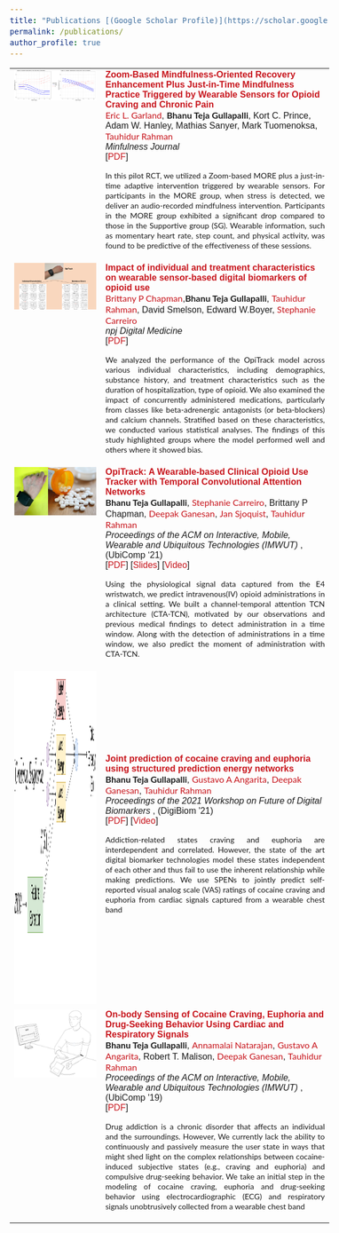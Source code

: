 ```yaml
---
title: "Publications [(Google Scholar Profile)](https://scholar.google.com/citations?user=Jfoac8IAAAAJ&hl=en)"
permalink: /publications/
author_profile: true
---
```

<!-- <b> OpiTrack: A Wearable-based Clinical Opioid Use Tracker with Temporal Convolutional Attention Networks</b> <br> <b>Bhanu Teja Gullapalli</b>, Stephanie Carreiro, Brittany P Chapman, Deepak Ganesan, Jan Sjoquist, Tauhidur Rahman. <i>Proceedings of the ACM on Interactive, Mobile, Wearable and Ubiquitous Technologies (IMWUT) (UbiComp '21).[[PDF]](https://bhanutejagullapalli.github.io/files/IMWUT_OpiTrack.pdf)</i> 


<b> Joint prediction of cocaine craving and euphoria using structured prediction energy networks</b> <br> <b>Bhanu Teja Gullapalli</b>, Gustavo A Angarita, Deepak Ganesan, Tauhidur Rahman. <i>Proceedings of the 2021 Workshop on Future of Digital Biomarkers. [[PDF]](https://bhanutejagullapalli.github.io/files/spen_craving_euphoria.pdf) </i>

<b>On-body Sensing of Cocaine Craving, Euphoria and Drug-Seeking Behavior using Cardiac and Respiratory Signals</b> <br> <b>Bhanu Teja Gullapalli</b>, Annamalai Natarajan, Gustavo A. Angarita, Robert T. Malison, Deepak Ganesan, Tauhidur Rahman. <i>Proceedings of the ACM on Interactive, Mobile, Wearable and Ubiquitous Technologies (IMWUT) (UbiComp '19).[[PDF]](https://bhanutejagullapalli.github.io/files/Ubicomp19-Craving.pdf)</i> 

<b>A New Hierarchical Clustering Algorithm to Identify Non-overlapping Like-minded Communities</b> <br>	Talasila Sai Deepak, Hindol Adhya, Shyamal Kejriwal,  <b>Bhanu Teja Gullapalli</b>, Saswata Shannigrahi. <i>Proceedings of the 27th ACM Conference on Hypertext and Social Media. ACM, 2016 [[PDF]](https://bhanutejagullapalli.github.io/files/cluster2016.pdf)</i> 
<br> -->
<style type="text/css">

table, tr, td {
    border: none;
}
a {
  color: #c7141b;
  text-decoration: none;
}

a:focus,
a:hover {
  color: #f09228;
  text-decoration: none;
}

body,
td,
th,
tr,
p,
a {
  font-family:  sans-serif;
  font-size: 16px
}

abstract {
  font-family: 'Lato', Verdana, Helvetica, sans-serif;
  font-size: 14px;
}

strong {
  font-family:'Lato', Verdana, Helvetica, sans-serif;
  font-size: 16px;
}

heading {
  font-family:  sans-serif;
  font-size: 26px;
}

papertitle {
  font-family:sans-serif;
  font-size: 19	px;
  font-weight: 700
}

author_names {
  font-family:'Lato', Verdana, Helvetica, sans-serif;
  font-size: 16	px;
 
}


name {
  font-family:  sans-serif;
  font-size: 36px;
}

#paper_img {
  width: 400;
  height: 400;
}
#paper_img_new {
  width: 400;
  height: 400;
}

.fade {
  transition: opacity .2s ease-in-out;
  -moz-transition: opacity .2s ease-in-out;
  -webkit-transition: opacity .2s ease-in-out;
}

span.highlight {
  background-color: #ffffd0;
}
</style>

<table id="publications" width="2000" align="center" border="0" border-spacing="0" border-collapse="separate"
  cellspacing="0" cellpadding="100">
  <!-- <tr bgcolor="#ffffd0"> -->

  <tr>
    <td width="700" valign="top">
      <img id="paper_img" src='../images/More.jpg'>
    </td>
    <td width="1400" valign="center">
      <a href="https://link.springer.com/article/10.1007/s12671-023-02137-0">
        <papertitle>Zoom-Based Mindfulness-Oriented Recovery Enhancement Plus Just-in-Time Mindfulness Practice Triggered by Wearable Sensors for Opioid Craving and Chronic Pain
        </papertitle>
      </a>
      <br>
      <a href="https://drericgarland.com/"><author_names>Eric L. Garland</author_names></a>,
      <strong>Bhanu Teja Gullapalli</strong>, Kort C. Prince,  Adam W. Hanley,  Mathias Sanyer, Mark Tuomenoksa,
      <a href="https://www.tauhidurrahman.com/"><author_names>Tauhidur Rahman</author_names></a>
      <br>
      <em>Minfulness Journal</em><br>
      [<a href="https://bhanutejagullapalli.github.io/files/Mindfulness_Wearable.pdf">PDF</a>]
      <br>
      <p align="justify">
        <abstract>
     In this pilot RCT, we utilized a Zoom-based MORE plus a just-in-time adaptive intervention triggered by wearable sensors. For participants in the MORE group, when stress is detected, we deliver an audio-recorded mindfulness intervention. Participants in the MORE group exhibited a significant drop compared to those in the Supportive group (SG). Wearable information, such as momentary heart rate, step count, and physical activity, was found to be predictive of the effectiveness of these sessions.  
        </abstract>
      </p>
    </td>
  </tr>

  <tr>
    <td width="700" valign="top">
      <img id="paper_img" src='../images/Opitrack_characterstics.jpeg'>
    </td>
    <td width="1400" valign="center">
      <a href="https://www.nature.com/articles/s41746-022-00664-z">
        <papertitle>Impact of individual and treatment characteristics on wearable sensor-based digital biomarkers of opioid use
        </papertitle>
      </a>
      <br>
      <a href="https://orcid.org/0000-0001-5761-5135"><author_names>Brittany P Chapman</author_names></a>,<strong>Bhanu Teja Gullapalli</strong>,
      <a href="https://www.tauhidurrahman.com/"><author_names>Tauhidur Rahman</author_names></a>, David Smelson, Edward W.Boyer,
      <a href="https://umasstox.com/about-us/faculty-fellows/stephanie-carreiro-md/"><author_names>Stephanie Carreiro</author_names></a>
      <br>
      <em>npj Digital Medicine</em><br>
      [<a href="https://bhanutejagullapalli.github.io/files/Opitrack_individiual_characterstics.pdf">PDF</a>]
      <br>
      <p align="justify">
        <abstract>
We analyzed the performance of the OpiTrack model across various individual characteristics, including demographics, substance history, and treatment characteristics such as the duration of hospitalization, type of opioid. We also examined the impact of concurrently administered medications, particularly from classes like beta-adrenergic antagonists (or beta-blockers) and calcium channels. Stratified based on these characteristics, we conducted various statistical analyses. The findings of this study highlighted groups where the model performed well and others where it showed bias.
        </abstract>
      </p>
    </td>
  </tr>


  <tr>
    <td width="700" valign="top">
      <img id="paper_img" src='../images/OpiTrack.png'>
    </td>
    <td width="1400" valign="center">
      <a href="https://doi.org/10.1145/3478107">
        <papertitle>OpiTrack: A Wearable-based Clinical Opioid Use Tracker with Temporal Convolutional Attention Networks
        </papertitle>
      </a>
      <br>
      <strong>Bhanu Teja Gullapalli</strong>,
      <a href="https://umasstox.com/about-us/faculty-fellows/stephanie-carreiro-md/"><author_names>Stephanie Carreiro</author_names></a>,
      Brittany P Chapman,
      <a href="https://people.cs.umass.edu/~dganesan/"><author_names>Deepak Ganesan</author_names></a>,
      <a href="https://www.linkedin.com/in/jansjoquist/"><author_names>Jan Sjoquist</author_names></a>,
      <a href="https://www.tauhidurrahman.com/"><author_names>Tauhidur Rahman</author_names></a>
      <br>
      <em>Proceedings of the ACM on Interactive, Mobile, Wearable and Ubiquitous Technologies (IMWUT) </em>, (UbiComp ‘21)<br>
      [<a href="https://bhanutejagullapalli.github.io/files/IMWUT_OpiTrack.pdf">PDF</a>]
      [<a href="https://bhanutejagullapalli.github.io/files/slides/opitrack_slides.pptx">Slides</a>]
      [<a href="https://www.youtube.com/watch?v=zo2sz6DhK84&t=4s&ab_channel=MOSAICLabUMass">Video</a>]
      <br>
      <p align="justify">
        <abstract>
        Using the physiological signal data captured from the E4 wristwatch, we predict intravenous(IV) opioid administrations in a clinical setting. We built a channel-temporal attention TCN architecture (CTA-TCN), motivated by our observations and previous medical findings to detect administration in a time window. Along with the detection of administrations in a time window, we also predict the moment of administration with CTA-TCN. 
        </abstract>
      </p>
    </td>
  </tr>

  <tr>
    <td width="600" valign="top">
      <img width="600" height="600" src='../images/Spen_cocaine.png'>
    </td>
    <td width="1400" valign="center">
      <a href="https://dl.acm.org/doi/abs/10.1145/3469266.3469881">
        <papertitle>Joint prediction of cocaine craving and euphoria using structured prediction energy networks
        </papertitle>
      </a>
      <br>
      <strong>Bhanu Teja Gullapalli</strong>,
      <a href="https://medicine.yale.edu/profile/gustavo_angarita/"><author_names>Gustavo A Angarita</author_names></a>,
      <a href="https://people.cs.umass.edu/~dganesan/"><author_names>Deepak Ganesan</author_names></a>,
      <a href="https://www.tauhidurrahman.com/"><author_names>Tauhidur Rahman</author_names></a>
      <br>
      <em>Proceedings of the 2021 Workshop on Future of Digital Biomarkers </em>, (DigiBiom '21)<br>
      [<a href="https://bhanutejagullapalli.github.io/files/spen_craving_euphoria.pdf">PDF</a>]
      [<a href="https://www.youtube.com/watch?v=GWDFOkj6gU0&ab_channel=ACMSIGMOBILEONLINE">Video</a>]
      <br>
      <p align="justify">
        <abstract>
        Addiction-related states craving and euphoria are interdependent and correlated. However, the state of the art digital biomarker technologies model these states independent of each other and thus fail to use the inherent relationship while making predictions. We use SPENs to jointly predict self-reported visual analog scale (VAS) ratings of cocaine craving and euphoria from cardiac signals captured from a wearable chest band
        </abstract>
      </p>
    </td>
  </tr>

  <tr>
    <td width="700" valign="top">
      <img id="paper_img" src='../images/cocaine_study.png'>
    </td>
    <td width="1400" valign="center">
      <a href="https://dl.acm.org/doi/10.1145/3328917">
        <papertitle>On-body Sensing of Cocaine Craving, Euphoria and Drug-Seeking Behavior Using Cardiac and Respiratory Signals
        </papertitle>
      </a>
      <br>
      <strong>Bhanu Teja Gullapalli</strong>,
      <a href="https://sites.google.com/site/annamalainatarajanweb/"><author_names>Annamalai Natarajan</author_names></a>,
      <a href="https://medicine.yale.edu/profile/gustavo_angarita/"><author_names>Gustavo A Angarita</author_names></a>,
      Robert T. Malison,
      <a href="https://people.cs.umass.edu/~dganesan/"><author_names>Deepak Ganesan</author_names></a>,
      <a href="https://www.tauhidurrahman.com/"><author_names>Tauhidur Rahman</author_names></a>
      <br>
      <em>Proceedings of the ACM on Interactive, Mobile, Wearable and Ubiquitous Technologies (IMWUT) </em>, (UbiComp '19)<br>
      [<a href="https://bhanutejagullapalli.github.io/files/Ubicomp19-Craving.pdf">PDF</a>]
      <br>
      <p align="justify">
        <abstract>
          Drug addiction is a chronic disorder that affects an individual and the surroundings. However, We currently lack the ability to continuously and passively measure the user state in ways that might shed light on the complex relationships between cocaine-induced subjective states (e.g., craving and euphoria) and compulsive drug-seeking behavior. We take an initial step in the modeling of cocaine craving, euphoria and drug-seeking behavior using electrocardiographic (ECG) and respiratory signals unobtrusively collected from a wearable chest band 
        </abstract>
      </p>
    </td>
  </tr>
 </table>